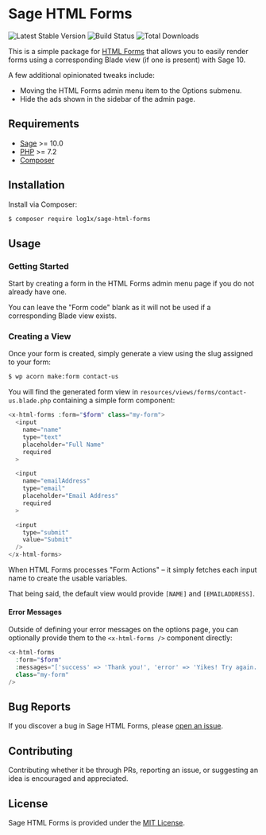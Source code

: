 # Sage HTML Forms

![Latest Stable Version](https://img.shields.io/packagist/v/log1x/sage-html-forms?style=flat-square)
![Build Status](https://img.shields.io/circleci/build/github/Log1x/sage-html-forms?style=flat-square)
![Total Downloads](https://img.shields.io/packagist/dt/log1x/sage-html-forms?style=flat-square)

This is a simple package for [HTML Forms](https://github.com/ibericode/html-forms) that allows you to easily render forms using a corresponding Blade view (if one is present) with Sage 10.

A few additional opinionated tweaks include:

- Moving the HTML Forms admin menu item to the Options submenu.
- Hide the ads shown in the sidebar of the admin page.

## Requirements

- [Sage](https://github.com/roots/sage) >= 10.0
- [PHP](https://secure.php.net/manual/en/install.php) >= 7.2
- [Composer](https://getcomposer.org/download/)

## Installation

Install via Composer:

```bash
$ composer require log1x/sage-html-forms
```

## Usage

### Getting Started

Start by creating a form in the HTML Forms admin menu page if you do not already have one.

You can leave the "Form code" blank as it will not be used if a corresponding Blade view exists.

### Creating a View

Once your form is created, simply generate a view using the slug assigned to your form:

```bash
$ wp acorn make:form contact-us
```

You will find the generated form view in `resources/views/forms/contact-us.blade.php` containing a simple form component:

```php
<x-html-forms :form="$form" class="my-form">
  <input
    name="name"
    type="text"
    placeholder="Full Name"
    required
  >

  <input
    name="emailAddress"
    type="email"
    placeholder="Email Address"
    required
  >

  <input
    type="submit"
    value="Submit"
  />
</x-html-forms>
```

When HTML Forms processes "Form Actions" – it simply fetches each input name to create the usable variables.

That being said, the default view would provide `[NAME]` and `[EMAILADDRESS]`.

#### Error Messages

Outside of defining your error messages on the options page, you can optionally provide them to the `<x-html-forms />` component directly:

```php
<x-html-forms
  :form="$form"
  :messages="['success' => 'Thank you!', 'error' => 'Yikes! Try again.']"
  class="my-form"
/>
```

## Bug Reports

If you discover a bug in Sage HTML Forms, please [open an issue](https://github.com/log1x/sage-html-forms/issues).

## Contributing

Contributing whether it be through PRs, reporting an issue, or suggesting an idea is encouraged and appreciated.

## License

Sage HTML Forms is provided under the [MIT License](https://github.com/log1x/sage-html-forms/blob/master/LICENSE.md).
